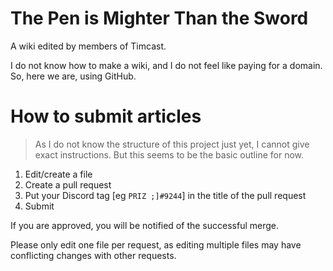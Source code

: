 # The Pen is Mighter Than the Sword
A wiki edited by members of Timcast.

I do not know how to make a wiki, and I do not feel like paying for a domain. 
So, here we are, using GitHub.

# How to submit articles

> As I do not know the structure of this project just yet, I cannot
> give exact instructions. But this seems to be the basic outline for now.

1. Edit/create a file
2. Create a pull request
3. Put your Discord tag [eg `PRIZ ;]#9244`] in the title of the pull request
4. Submit

If you are approved, you will be notified of the successful merge.

Please only edit one file per request, as editing multiple files may
have conflicting changes with other requests.
